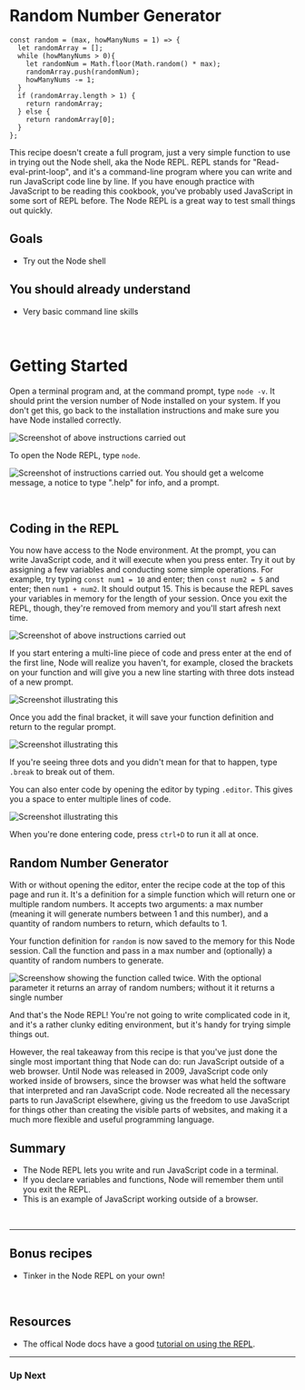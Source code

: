 # Random Number Generator

```
const random = (max, howManyNums = 1) => {
  let randomArray = []; 
  while (howManyNums > 0){
    let randomNum = Math.floor(Math.random() * max);
    randomArray.push(randomNum);
    howManyNums -= 1;
  }
  if (randomArray.length > 1) {
  	return randomArray; 
  } else {
  	return randomArray[0];
  }
};

```


This recipe doesn't create a full program, just a very simple function to use in trying out the Node shell, aka the Node REPL. REPL stands for "Read-eval-print-loop", and it's a command-line program where you can write and run JavaScript code line by line. If you have enough practice with JavaScript to be reading this cookbook, you've probably used JavaScript in some sort of REPL before. The Node REPL is a great way to test small things out quickly. 

## Goals
* Try out the Node shell

## You should already understand
* Very basic command line skills

  &nbsp;

# Getting Started

Open a terminal program and, at the command prompt, type `node -v`. It should print the version number of Node installed on your system. If you don't get this, go back to the installation instructions and make sure you have Node installed correctly. 

![Screenshot of above instructions carried out](https://github.com/bkager/Node-cookbook/assets/68086185/0f01dfd4-90fd-40e5-949c-ea3dafa5e567)

To open the Node REPL, type `node`.

![Screenshot of instructions carried out. You should get a welcome message, a notice to type ".help" for info, and a prompt.](https://github.com/bkager/Node-cookbook/assets/68086185/2daba6fe-5e56-4ec7-adbb-d42e65849a4b)

&nbsp;

## Coding in the REPL

You now have access to the Node environment. At the prompt, you can write JavaScript code, and it will execute when you press enter. Try it out by assigning a few variables and conducting some simple operations. For example, try typing `const num1 = 10` and enter; then `const num2 = 5` and enter; then `num1 + num2`. It should output 15. This is because the REPL saves your variables in memory for the length of your session. Once you exit the REPL, though, they're removed from memory and you'll start afresh next time. 

![Screenshot of above instructions carried out](https://github.com/bkager/Node-cookbook/assets/68086185/1df77df6-6837-49ec-a252-f27e8f054e77)

If you start entering a multi-line piece of code and press enter at the end of the first line, Node will realize you haven't, for example, closed the brackets on your function and will give you a new line starting with three dots instead of a new prompt. 

![Screenshot illustrating this](https://github.com/bkager/Node-cookbook/assets/68086185/e9ecce5d-b239-496c-9ce0-a455820e65c3)

Once you add the final bracket, it will save your function definition and return to the regular prompt.

![Screenshot illustrating this](https://github.com/bkager/Node-cookbook/assets/68086185/79037c2d-762d-456e-b8da-febe430165d6)

If you're seeing three dots and you didn't mean for that to happen, type `.break` to break out of them. 

You can also enter code by opening the editor by typing `.editor`. This gives you a space to enter multiple lines of code.

![Screenshot illustrating this](https://github.com/bkager/Node-cookbook/assets/68086185/1d3427e3-b75e-4019-835d-511f50e30c4c)

When you're done entering code, press `ctrl+D` to run it all at once. 

## Random Number Generator

With or without opening the editor, enter the recipe code at the top of this page and run it. It's a definition for a simple function which will return one or multiple random numbers. It accepts two arguments: a max number (meaning it will generate numbers between 1 and this number), and a quantity of random numbers to return, which defaults to 1. 

Your function definition for `random` is now saved to the memory for this Node session. Call the function and pass in a max number and (optionally) a quantity of random numbers to generate. 

![Screenshow showing the function called twice. With the optional parameter it returns an array of random numbers; without it it returns a single number](https://github.com/bkager/Node-cookbook/assets/68086185/daed594d-14db-4b75-974d-78b4f53417d7)


And that's the Node REPL! You're not going to write complicated code in it, and it's a rather clunky editing environment, but it's handy for trying simple things out. 

However, the real takeaway from this recipe is that you've just done the single most important thing that Node can do: run JavaScript outside of a web browser. Until Node was released in 2009, JavaScript code only worked inside of browsers, since the browser was what held the software that interpreted and ran JavaScript code. Node recreated all the necessary parts to run JavaScript elsewhere, giving us the freedom to use JavaScript for things other than creating the visible parts of websites, and making it a much more flexible and useful programming language. 

## Summary

* The Node REPL lets you write and run JavaScript code in a terminal.
* If you declare variables and functions, Node will remember them until you exit the REPL.
* This is an example of JavaScript working outside of a browser. 


&nbsp;

___

## Bonus recipes

* Tinker in the Node REPL on your own!

 &nbsp;
 
## Resources

* The offical Node docs have a good [tutorial on using the REPL](https://nodejs.org/en/learn/command-line/how-to-use-the-nodejs-repl). 
___

### Up Next


